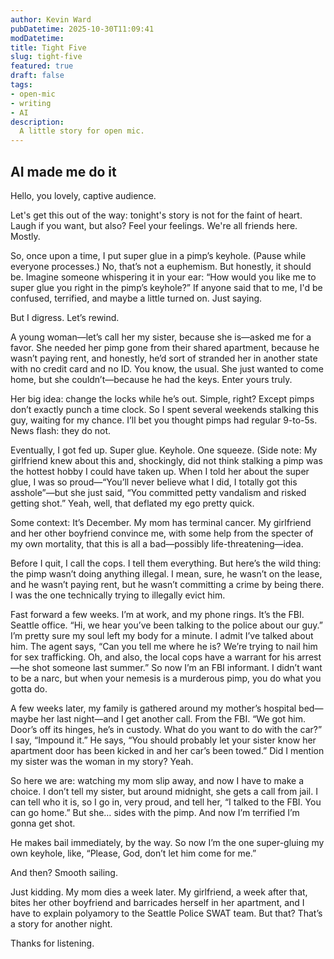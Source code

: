 ```yaml
---
author: Kevin Ward
pubDatetime: 2025-10-30T11:09:41
modDatetime:
title: Tight Five
slug: tight-five
featured: true
draft: false
tags:
- open-mic
- writing
- AI
description:
  A little story for open mic.
---
```


## AI made me do it

Hello, you lovely, captive audience.

Let's get this out of the way: tonight's story is not for the faint of heart. Laugh if you want, but also? Feel your feelings. We're all friends here. Mostly.

So, once upon a time, I put super glue in a pimp’s keyhole. (Pause while everyone processes.) No, that’s not a euphemism. But honestly, it should be. Imagine someone whispering it in your ear: “How would you like me to super glue you right in the pimp’s keyhole?” If anyone said that to me, I'd be confused, terrified, and maybe a little turned on. Just saying.

But I digress. Let’s rewind.

A young woman—let’s call her my sister, because she is—asked me for a favor. She needed her pimp gone from their shared apartment, because he wasn’t paying rent, and honestly, he’d sort of stranded her in another state with no credit card and no ID. You know, the usual. She just wanted to come home, but she couldn’t—because he had the keys. Enter yours truly.

Her big idea: change the locks while he’s out. Simple, right? Except pimps don’t exactly punch a time clock. So I spent several weekends stalking this guy, waiting for my chance. I’ll bet you thought pimps had regular 9-to-5s. News flash: they do not.

Eventually, I got fed up. Super glue. Keyhole. One squeeze. (Side note: My girlfriend knew about this and, shockingly, did not think stalking a pimp was the hottest hobby I could have taken up. When I told her about the super glue, I was so proud—“You’ll never believe what I did, I totally got this asshole”—but she just said, “You committed petty vandalism and risked getting shot.” Yeah, well, that deflated my ego pretty quick.

Some context: It’s December. My mom has terminal cancer. My girlfriend and her other boyfriend convince me, with some help from the specter of my own mortality, that this is all a bad—possibly life-threatening—idea.

Before I quit, I call the cops. I tell them everything. But here’s the wild thing: the pimp wasn’t doing anything illegal. I mean, sure, he wasn’t on the lease, and he wasn’t paying rent, but he wasn’t committing a crime by being there. I was the one technically trying to illegally evict him.

Fast forward a few weeks. I’m at work, and my phone rings. It’s the FBI. Seattle office. “Hi, we hear you’ve been talking to the police about our guy.” I’m pretty sure my soul left my body for a minute. I admit I’ve talked about him. The agent says, “Can you tell me where he is? We’re trying to nail him for sex trafficking. Oh, and also, the local cops have a warrant for his arrest—he shot someone last summer.” So now I’m an FBI informant. I didn’t want to be a narc, but when your nemesis is a murderous pimp, you do what you gotta do.

A few weeks later, my family is gathered around my mother’s hospital bed—maybe her last night—and I get another call. From the FBI. “We got him. Door’s off its hinges, he’s in custody. What do you want to do with the car?” I say, “Impound it.” He says, “You should probably let your sister know her apartment door has been kicked in and her car’s been towed.” Did I mention my sister was the woman in my story? Yeah.

So here we are: watching my mom slip away, and now I have to make a choice. I don’t tell my sister, but around midnight, she gets a call from jail. I can tell who it is, so I go in, very proud, and tell her, “I talked to the FBI. You can go home.” But she… sides with the pimp. And now I’m terrified I’m gonna get shot.

He makes bail immediately, by the way. So now I’m the one super-gluing my own keyhole, like, “Please, God, don’t let him come for me.”

And then? Smooth sailing.

Just kidding. My mom dies a week later. My girlfriend, a week after that, bites her other boyfriend and barricades herself in her apartment, and I have to explain polyamory to the Seattle Police SWAT team. But that? That’s a story for another night.

Thanks for listening.
